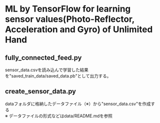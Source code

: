 # ML by TensorFlow for learning sensor values(Photo-Reflector, Acceleration and Gyro) of Unlimited Hand

## fully_connected_feed.py
sensor_data.csvを読み込んで学習した結果を"saved_train_data/saved_data.pb"として出力する。

## create_sensor_data.py
dataフォルダに格納したデータファイル（※）から"sensor_data.csv"を作成する<br/>
※ データファイルの形式などはdata/README.mdを参照
